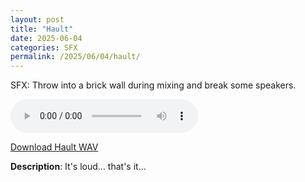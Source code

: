 ```yaml
---
layout: post
title: "Hault"
date: 2025-06-04
categories: SFX
permalink: /2025/06/04/hault/
---
```

SFX: Throw into a brick wall during mixing and break some speakers.

<audio controls>
  <source src="/assets/audio/sfx/SFX_Hault_brumalsaito.wav" type="audio/wav">
  Your browser does not support the audio element.
</audio>
<p><a href="/assets/audio/sfx/SFX_Hault_brumalsaito.wav" download>Download Hault WAV</a></p>

**Description**: It's loud... that's it...